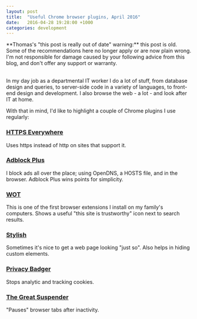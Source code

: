 ```yaml
---
layout: post
title:  "Useful Chrome browser plugins, April 2016"
date:   2016-04-28 19:28:00 +1000
categories: development
---
```

<div markdown="1" class="note">
**Thomas's "this post is really out of date" warning:** this post is old. Some of the recommendations here no longer apply or are now plain wrong. I'm not responsible for damage caused by your following advice from this blog, and don't offer any support or warranty.
</div>
<br/>

In my day job as a departmental IT worker I do a lot of stuff, from database design and queries, to server-side code in a variety of languages, to front-end design and development. I also browse the web - a lot - and look after IT at home.

With that in mind, I'd like to highlight a couple of Chrome plugins I use regularly:

### [HTTPS Everywhere][2]
Uses https instead of http on sites that support it.

### [Adblock Plus][3]
I block ads all over the place; using OpenDNS, a HOSTS file, and in the browser. Adblock Plus wins points for simplicity.

### [WOT][1]
This is one of the first browser extensions I install on my family's computers. Shows a useful "this site is trustworthy" icon next to search results.

### [Stylish][4]
Sometimes it's nice to get a web page looking "just so". Also helps in hiding custom elements.

### [Privacy Badger][5]
Stops analytic and tracking cookies.

### [The Great Suspender][6]
"Pauses" browser tabs after inactivity.

[1]: https://chrome.google.com/webstore/detail/wot-web-of-trust-website/bhmmomiinigofkjcapegjjndpbikblnp?hl=en
[2]: https://chrome.google.com/webstore/detail/https-everywhere/gcbommkclmclpchllfjekcdonpmejbdp?hl=en
[3]: https://chrome.google.com/webstore/detail/adblock-plus/cfhdojbkjhnklbpkdaibdccddilifddb?hl=en
[4]: https://chrome.google.com/webstore/detail/stylish/fjnbnpbmkenffdnngjfgmeleoegfcffe?hl=en
[5]: https://chrome.google.com/webstore/detail/privacy-badger/pkehgijcmpdhfbdbbnkijodmdjhbjlgp?hl=en
[6]: https://chrome.google.com/webstore/detail/the-great-suspender/klbibkeccnjlkjkiokjodocebajanakg?hl=en

